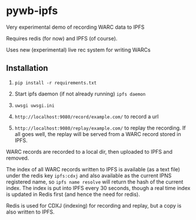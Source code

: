 # pywb-ipfs

Very experimental demo of recording WARC data to IPFS

Requires redis (for now) and IPFS (of course).

Uses new (experimental) live rec system for writing WARCs

## Installation

1. `pip install -r requirements.txt`

2. Start ipfs daemon (if not already running) `ipfs daemon`

3. `uwsgi uwsgi.ini`

4. `http://localhost:9080/record/example.com/` to record a url

5. `http://localhost:9080/replay/example.com/` to replay the recording. If all goes well, the replay will be
served from a WARC record stored in IPFS.

WARC records are recorded to a local dir, then uploaded to IPFS and removed.

The index of all WARC records written to IPFS is available (as a text file) under the redis key `ipfs:cdxj`
and also available as the current IPNS registered name, so `ipfs name resolve` will return the hash of the current
index. The index is put into IPFS every 30 seconds, though a real time index is updated in Redis first (and hence the need for redis).

Redis is used for CDXJ (indexing) for recording and replay, but a copy is also written to IPFS.
